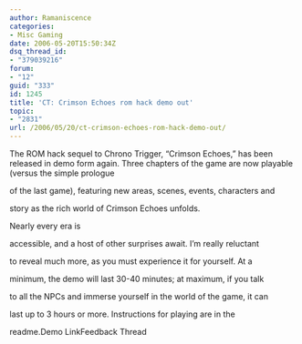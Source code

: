 ```yaml
---
author: Ramaniscence
categories:
- Misc Gaming
date: 2006-05-20T15:50:34Z
dsq_thread_id:
- "379039216"
forum:
- "12"
guid: "333"
id: 1245
title: 'CT: Crimson Echoes rom hack demo out'
topic:
- "2831"
url: /2006/05/20/ct-crimson-echoes-rom-hack-demo-out/
---
```


The ROM hack sequel to Chrono Trigger, &#8220;Crimson Echoes,&#8221; has been released in demo form again. Three chapters of the game are now playable (versus the simple prologue
  
of the last game), featuring new areas, scenes, events, characters and
  
story as the rich world of Crimson Echoes unfolds.
  
Nearly every era is
  
accessible, and a host of other surprises await. I&#8217;m really reluctant
  
to reveal much more, as you must experience it for yourself. At a
  
minimum, the demo will last 30-40 minutes; at maximum, if you talk
  
to all the NPCs and immerse yourself in the world of the game, it can
  
last up to 3 hours or more. Instructions for playing are in the
  
readme.Demo LinkFeedback Thread